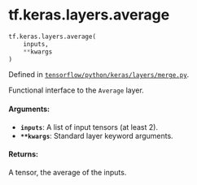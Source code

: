 <div itemscope itemtype="http://developers.google.com/ReferenceObject">
<meta itemprop="name" content="tf.keras.layers.average" />
<meta itemprop="path" content="Stable" />
</div>

# tf.keras.layers.average

``` python
tf.keras.layers.average(
    inputs,
    **kwargs
)
```



Defined in [`tensorflow/python/keras/layers/merge.py`](https://www.tensorflow.org/code/tensorflow/python/keras/layers/merge.py).

Functional interface to the `Average` layer.

#### Arguments:

* <b>`inputs`</b>: A list of input tensors (at least 2).
* <b>`**kwargs`</b>: Standard layer keyword arguments.


#### Returns:

A tensor, the average of the inputs.